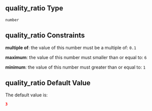 ## quality_ratio Type

`number`

## quality_ratio Constraints

**multiple of**: the value of this number must be a multiple of: `0.1`

**maximum**: the value of this number must smaller than or equal to: `6`

**minimum**: the value of this number must greater than or equal to: `1`

## quality_ratio Default Value

The default value is:

```json
3
```
